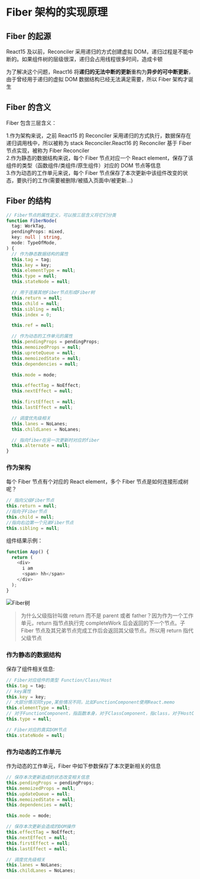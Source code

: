 # Fiber 架构的实现原理

## Fiber 的起源

React15 及以前，Reconciler 采用递归的方式创建虚拟 DOM，递归过程是不能中断的。如果组件树的层级很深，递归会占用线程很多时间，造成卡顿

为了解决这个问题，React16 将**递归的无法中断的更新**重构为**异步的可中断更新**，由于曾经用于递归的虚拟 DOM 数据结构已经无法满足需要，所以 Fiber 架构才诞生

## Fiber 的含义

Fiber 包含三层含义：

1.作为架构来说，之前 React15 的 Reconciler 采用递归的方式执行，数据保存在递归调用栈中，所以被称为 stack Reconciler.React16 的 Reconciler 基于 Fiber 节点实现，被称为 Fiber Reconciler  
2.作为静态的数据结构来说，每个 Fiber 节点对应一个 React element，保存了该组件的类型（函数组件/类组件/原生组件）对应的 DOM 节点等信息  
3.作为动态的工作单元来说，每个 Fiber 节点保存了本次更新中该组件改变的状态，要执行的工作(需要被删除/被插入页面中/被更新...)

## Fiber 的结构

```typescript
// Fiber节点的属性定义，可以按三层含义将它们分类
function FiberNode(
  tag: WorkTag,
  pendingProps: mixed,
  key: null | string,
  mode: TypeOfMode,
) {
  // 作为静态数据结构的属性
  this.tag = tag;
  this.key = key;
  this.elementType = null;
  this.type = null;
  this.stateNode = null;

  // 用于连接其他Fiber节点形成Fiber树
  this.return = null;
  this.child = null;
  this.sibling = null;
  this.index = 0;

  this.ref = null;

  // 作为动态的工作单元的属性
  this.pendingProps = pendingProps;
  this.memoizedProps = null;
  this.upreteQueue = null;
  this.memoizedState = null;
  this.dependencies = null;

  this.mode = mode;

  this.effectTag = NoEffect;
  this.nextEffect = null;

  this.firstEffect = null;
  this.lastEffect = null;

  // 调度优先级相关
  this.lanes = NoLanes;
  this.childLanes = NoLanes;

  // 指向fiber在另一次更新时对应的fiber
  this.alternate = null;
}
```

### 作为架构

每个 Fiber 节点有个对应的 React element，多个 Fiber 节点是如何连接形成树呢？

```javascript
// 指向父级Fiber节点
this.return = null;
//指向子Fiber节点
this.child = null;
//指向右边第一个兄弟Fiber节点
this.sibling = null;
```

组件结果示例：

```typescript
function App() {
  return (
    <div>
      i am
      <span> hh</span>
    </div>
  );
}
```

![Fiber树](../../resource/blogs/images/Fiber架构的实现原理/fiber架构实例.png)

> 为什么父级指针叫做 return 而不是 parent 或者 father？因为作为一个工作单元，return 指节点执行完 completeWork 后会返回的下一个节点。子 Fiber 节点及其兄弟节点完成工作后会返回其父级节点。所以用 return 指代父级节点

### 作为静态的数据结构

保存了组件相关信息:

```typescript
// Fiber对应组件的类型 Function/Class/Host
this.tag = tag;
// key属性
this.key = key;
// 大部分情况同type,某些情况不同，比如FunctionComponent使用React.memo
this.elementType = null;
// 对于FunctionComponent，指函数本身，对于ClassComponent，指class，对于HostComponent，指DOM节点tagName
this.type = null;

// Fiber对应的真实DOM节点
this.stateNode = null;
```

### 作为动态的工作单元

作为动态的工作单元，Fiber 中如下参数保存了本次更新相关的信息

```typescript
// 保存本次更新造成的状态改变相关信息
this.pendingProps = pendingProps;
this.memoizedProps = null;
this.updateQueue = null;
this.memoizedState = null;
this.dependencies = null;

this.mode = mode;

// 保存本次更新会造成的DOM操作
this.effectTag = NoEffect;
this.nextEffect = null;
this.firstEffect = null;
this.lastEffect = null;

// 调度优先级相关
this.lanes = NoLanes;
this.childLanes = NoLanes;
```
